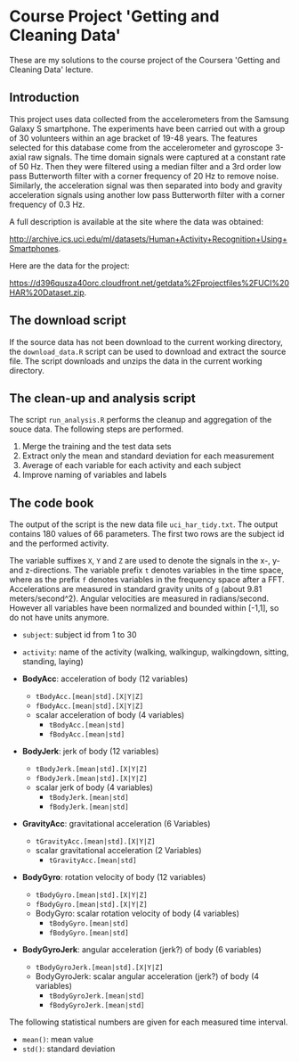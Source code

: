 # Course Project 'Getting and Cleaning Data' 

These are my solutions to the course project of the Coursera 'Getting and Cleaning Data' lecture.

## Introduction

This project uses data collected from the accelerometers from the Samsung Galaxy S smartphone. The experiments have been carried out with a group of 30 volunteers within an age bracket of 19-48 years. The features selected for this database come from the accelerometer and gyroscope 3-axial raw signals. The time domain signals were captured at a constant rate of 50 Hz. Then they were filtered using a median filter and a 3rd order low pass Butterworth filter with a corner frequency of 20 Hz to remove noise. Similarly, the acceleration signal was then separated into body and gravity acceleration signals using another low pass Butterworth filter with a corner frequency of 0.3 Hz.

A full description is available at the site where the data was obtained: 

http://archive.ics.uci.edu/ml/datasets/Human+Activity+Recognition+Using+Smartphones.

Here are the data for the project: 

https://d396qusza40orc.cloudfront.net/getdata%2Fprojectfiles%2FUCI%20HAR%20Dataset.zip.

## The download script

If the source data has not been download to the current working directory, 
the `download_data.R` script can be used to download and extract the source file. The script downloads and unzips the data in the current working directory. 

## The clean-up and analysis script

The script `run_analysis.R` performs the cleanup and aggregation of the souce data.
The following steps are performed.

1. Merge the training and the test data sets</li>
2. Extract only the mean and standard deviation for each measurement</li>
3. Average of each variable for each activity and each subject</li>
4. Improve naming of variables and labels</li>

## The code book

The output of the script is the new data file `uci_har_tidy.txt`. The output contains 180 values of 66 parameters. The first two rows are the subject id and the performed activity.

The variable suffixes `X`, `Y` and `Z` are used to denote the signals in the x-, y- and z-directions. The variable prefix `t` denotes variables in the time space, where as the prefix `f` denotes variables in the frequency space after a FFT. Accelerations are measured in standard gravity units of `g` (about 9.81 meters/second^2). Angular velocities are measured in radians/second. However all variables have been normalized and bounded within [-1,1], so do not have units anymore.

* `subject`: subject id from 1 to 30
* `activity`: name of the activity (walking, walkingup, walkingdown, sitting, standing, laying)

* **BodyAcc**: acceleration of body (12 variables)
  * `tBodyAcc.[mean|std].[X|Y|Z]`
  * `fBodyAcc.[mean|std].[X|Y|Z]`
  * scalar acceleration of body (4 variables)
    * `tBodyAcc.[mean|std]`
    * `fBodyAcc.[mean|std]`
    
* **BodyJerk**: jerk of body (12 variables)
  * `tBodyJerk.[mean|std].[X|Y|Z]`
  * `fBodyJerk.[mean|std].[X|Y|Z]`
  * scalar jerk of body (4 variables)
    * `tBodyJerk.[mean|std]`
    * `fBodyJerk.[mean|std]`

* **GravityAcc**: gravitational acceleration (6 Variables)
  * `tGravityAcc.[mean|std].[X|Y|Z]`
  * scalar gravitational acceleration (2 Variables)
    * `tGravityAcc.[mean|std]`

* **BodyGyro**: rotation velocity of body (12 variables)
  * `tBodyGyro.[mean|std].[X|Y|Z]`
  * `fBodyGyro.[mean|std].[X|Y|Z]`
  * BodyGyro: scalar rotation velocity of body (4 variables)
    * `tBodyGyro.[mean|std]`
    * `fBodyGyro.[mean|std]`

* **BodyGyroJerk**: angular acceleration (jerk?) of body (6 variables)
  * `tBodyGyroJerk.[mean|std].[X|Y|Z]`
  * BodyGyroJerk: scalar angular acceleration (jerk?) of body (4 variables)
    * `tBodyGyroJerk.[mean|std]`
    * `fBodyGyroJerk.[mean|std]`

The following statistical numbers are given for each measured time interval.

* `mean()`: mean value
* `std()`: standard deviation